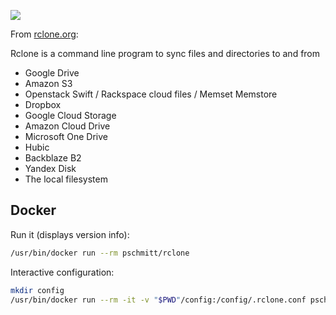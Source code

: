 [![](https://imagelayers.io/badge/pschmitt/rclone:latest.svg)](https://imagelayers.io/?images=pschmitt/rclone:latest 'Get your own badge on imagelayers.io')

From [rclone.org](http://rclone.org):

Rclone is a command line program to sync files and directories to and from

  * Google Drive
  * Amazon S3
  * Openstack Swift / Rackspace cloud files / Memset Memstore
  * Dropbox
  * Google Cloud Storage
  * Amazon Cloud Drive
  * Microsoft One Drive
  * Hubic
  * Backblaze B2
  * Yandex Disk
  * The local filesystem


## Docker

Run it (displays version info):

```bash
/usr/bin/docker run --rm pschmitt/rclone
```

Interactive configuration:

```bash
mkdir config
/usr/bin/docker run --rm -it -v "$PWD"/config:/config/.rclone.conf pschmitt/rclone config
```
